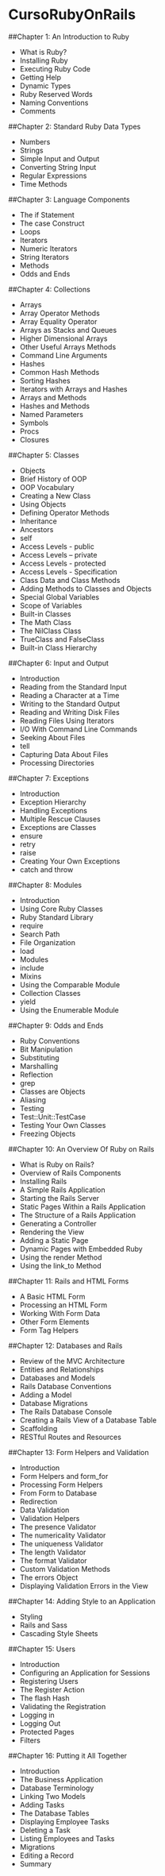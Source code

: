 CursoRubyOnRails
================

##Chapter 1: An Introduction to Ruby
- What is Ruby?
- Installing Ruby
- Executing Ruby Code
- Getting Help
- Dynamic Types
- Ruby Reserved Words
- Naming Conventions
- Comments

##Chapter 2: Standard Ruby Data Types
- Numbers
- Strings
- Simple Input and Output
- Converting String Input
- Regular Expressions
- Time Methods

##Chapter 3: Language Components
- The if Statement
- The case Construct
- Loops
- Iterators
- Numeric Iterators
- String Iterators
- Methods
- Odds and Ends

##Chapter 4: Collections
- Arrays
- Array Operator Methods
- Array Equality Operator
- Arrays as Stacks and Queues
- Higher Dimensional Arrays
- Other Useful Arrays Methods
- Command Line Arguments
- Hashes
- Common Hash Methods
- Sorting Hashes
- Iterators with Arrays and Hashes
- Arrays and Methods
- Hashes and Methods
- Named Parameters
- Symbols
- Procs
- Closures

##Chapter 5: Classes
- Objects
- Brief History of OOP
- OOP Vocabulary
- Creating a New Class
- Using Objects
- Defining Operator Methods
- Inheritance
- Ancestors
- self
- Access Levels - public
- Access Levels – private
- Access Levels - protected
- Access Levels - Specification
- Class Data and Class Methods
- Adding Methods to Classes and Objects
- Special Global Variables
- Scope of Variables
- Built-in Classes
- The Math Class
- The NilClass Class
- TrueClass and FalseClass
- Built-in Class Hierarchy

##Chapter 6: Input and Output
- Introduction
- Reading from the Standard Input
- Reading a Character at a Time
- Writing to the Standard Output
- Reading and Writing Disk Files
- Reading Files Using Iterators
- I/O With Command Line Commands
- Seeking About Files
- tell
- Capturing Data About Files
- Processing Directories

##Chapter 7: Exceptions
- Introduction
- Exception Hierarchy
- Handling Exceptions
- Multiple Rescue Clauses
- Exceptions are Classes
- ensure
- retry
- raise
- Creating Your Own Exceptions
- catch and throw

##Chapter 8: Modules
- Introduction
- Using Core Ruby Classes
- Ruby Standard Library
- require
- Search Path
- File Organization
- load
- Modules
- include
- Mixins
- Using the Comparable Module
- Collection Classes
- yield
- Using the Enumerable Module

##Chapter 9: Odds and Ends
- Ruby Conventions
- Bit Manipulation
- Substituting
- Marshalling
- Reflection
- grep
- Classes are Objects
- Aliasing
- Testing
- Test::Unit::TestCase
- Testing Your Own Classes
- Freezing Objects

##Chapter 10: An Overview Of Ruby on Rails
- What is Ruby on Rails?
- Overview of Rails Components
- Installing Rails
- A Simple Rails Application
- Starting the Rails Server
- Static Pages Within a Rails Application
- The Structure of a Rails Application
- Generating a Controller
- Rendering the View
- Adding a Static Page
- Dynamic Pages with Embedded Ruby
- Using the render Method
- Using the link_to Method

##Chapter 11: Rails and HTML Forms
- A Basic HTML Form
- Processing an HTML Form
- Working With Form Data
- Other Form Elements
- Form Tag Helpers

##Chapter 12: Databases and Rails
- Review of the MVC Architecture
- Entities and Relationships
- Databases and Models
- Rails Database Conventions
- Adding a Model
- Database Migrations
- The Rails Database Console
- Creating a Rails View of a Database Table
- Scaffolding
- RESTful Routes and Resources

##Chapter 13: Form Helpers and Validation
- Introduction
- Form Helpers and form_for
- Processing Form Helpers
- From Form to Database
- Redirection
- Data Validation
- Validation Helpers
- The presence Validator
- The numericality Validator
- The uniqueness Validator
- The length Validator
- The format Validator
- Custom Validation Methods
- The errors Object
- Displaying Validation Errors in the View


##Chapter 14: Adding Style to an Application
- Styling
- Rails and Sass
- Cascading Style Sheets


##Chapter 15: Users
- Introduction
- Configuring an Application for Sessions
- Registering Users
- The Register Action
- The flash Hash
- Validating the Registration
- Logging in
- Logging Out
- Protected Pages
- Filters

##Chapter 16: Putting it All Together
- Introduction
- The Business Application
- Database Terminology
- Linking Two Models
- Adding Tasks
- The Database Tables
- Displaying Employee Tasks
- Deleting a Task
- Listing Employees and Tasks
- Migrations
- Editing a Record
- Summary